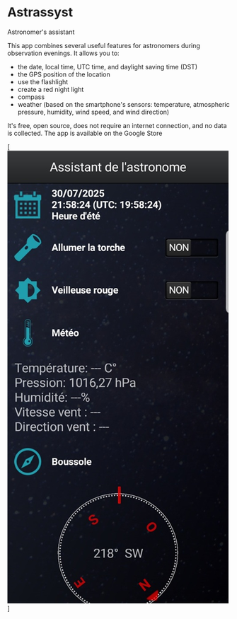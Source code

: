 # Astrassyst
Astronomer's assistant

This app combines several useful features for astronomers during observation evenings.
It allows you to:
- the date, local time, UTC time, and daylight saving time (DST)
- the GPS position of the location
- use the flashlight
- create a red night light
- compass
- weather (based on the smartphone's sensors: temperature, atmospheric pressure, humidity, wind speed, and wind direction)

It's free, open source, does not require an internet connection, and no data is collected.
The app is available on the Google Store

[![Astrassyst](https://github.com/gbegreg/Astrassyst/blob/main/img/astrassyst.jpg)]
